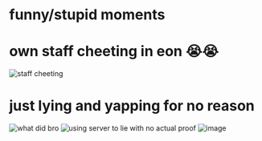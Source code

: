 # funny/stupid moments

# own staff cheeting in eon 😭😭
![staff cheeting](https://github.com/user-attachments/assets/6b4b5bbc-750a-439e-ac7d-acd31145bd8f)

# just lying and yapping for no reason
![what did bro](https://github.com/user-attachments/assets/2992423e-c8f1-48f4-9b97-0a9acf292d6e)
![using server to lie with no actual proof](https://github.com/user-attachments/assets/4782199d-4229-4f93-ba89-3de988dc9f71)
![image](https://github.com/user-attachments/assets/87204036-02c4-42a0-8f61-cbc0cd6579b3)
